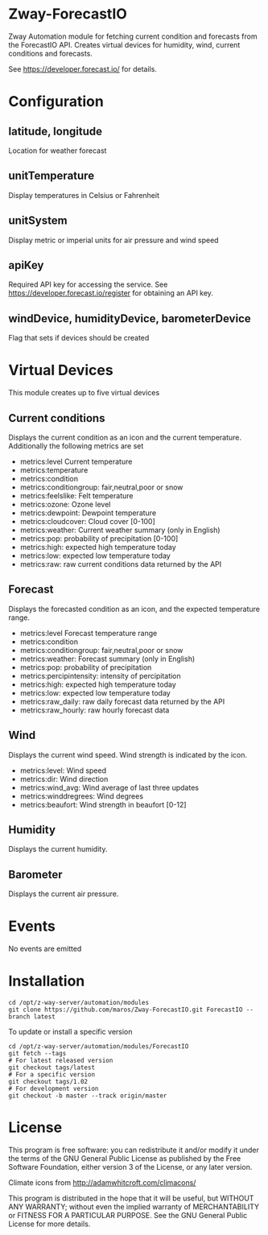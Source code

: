 # Zway-ForecastIO

Zway Automation module for fetching current condition and forecasts from the
ForecastIO API. Creates virtual devices for humidity, wind, current 
conditions and forecasts.

See https://developer.forecast.io/ for details.

# Configuration

## latitude, longitude

Location for weather forecast

## unitTemperature

Display temperatures in Celsius or Fahrenheit

## unitSystem

Display metric or imperial units for air pressure and wind speed

## apiKey

Required API key for accessing the service. See 
https://developer.forecast.io/register for obtaining an API key.

## windDevice, humidityDevice, barometerDevice

Flag that sets if devices should be created

# Virtual Devices

This module creates up to five virtual devices

## Current conditions

Displays the current condition as an icon and the current temperature. 
Additionally the following metrics are set

*    metrics:level Current temperature
*    metrics:temperature
*    metrics:condition
*    metrics:conditiongroup: fair,neutral,poor or snow
*    metrics:feelslike: Felt temperature
*    metrics:ozone: Ozone level
*    metrics:dewpoint: Dewpoint temperature
*    metrics:cloudcover: Cloud cover [0-100]
*    metrics:weather: Current weather summary (only in English) 
*    metrics:pop: probability of precipitation [0-100]
*    metrics:high: expected high temperature today
*    metrics:low: expected low temperature today
*    metrics:raw: raw current conditions data returned by the API

## Forecast

Displays the forecasted condition as an icon, and the expected temperature 
range.

*    metrics:level Forecast temperature range
*    metrics:condition
*    metrics:conditiongroup: fair,neutral,poor or snow
*    metrics:weather: Forecast summary (only in English)
*    metrics:pop: probability of precipitation
*    metrics:percipintensity: intensity of percipitation
*    metrics:high: expected high temperature today
*    metrics:low: expected low temperature today
*    metrics:raw_daily: raw daily forecast data returned by the API
*    metrics:raw_hourly: raw hourly forecast data

## Wind

Displays the current wind speed. Wind strength is indicated by the icon.

*    metrics:level: Wind speed
*    metrics:dir: Wind direction
*    metrics:wind_avg: Wind average of last three updates
*    metrics:winddregrees: Wind degrees
*    metrics:beaufort: Wind strength in beaufort [0-12]

## Humidity

Displays the current humidity.

## Barometer

Displays the current air pressure.

# Events

No events are emitted

# Installation

```shell
cd /opt/z-way-server/automation/modules
git clone https://github.com/maros/Zway-ForecastIO.git ForecastIO --branch latest
```

To update or install a specific version
```shell
cd /opt/z-way-server/automation/modules/ForecastIO
git fetch --tags
# For latest released version
git checkout tags/latest
# For a specific version
git checkout tags/1.02
# For development version
git checkout -b master --track origin/master
```

# License

This program is free software: you can redistribute it and/or modify
it under the terms of the GNU General Public License as published by
the Free Software Foundation, either version 3 of the License, or any 
later version.

Climate icons from http://adamwhitcroft.com/climacons/

This program is distributed in the hope that it will be useful,
but WITHOUT ANY WARRANTY; without even the implied warranty of
MERCHANTABILITY or FITNESS FOR A PARTICULAR PURPOSE. See the
GNU General Public License for more details.
